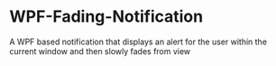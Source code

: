 # WPF-Fading-Notification
A WPF based notification that displays an alert for the user within the current window and then slowly fades from view
